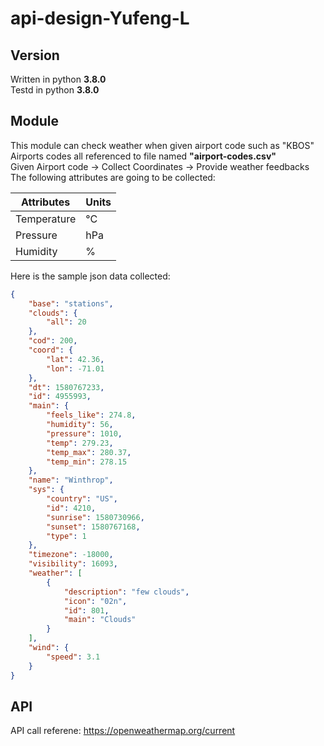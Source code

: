 # api-design-Yufeng-L

## Version

Written in python __3.8.0__ <br/>
Testd in python __3.8.0__
 
## Module

This module can check weather when given airport code such as "KBOS" <br/>
Airports codes all referenced to file named __"airport-codes.csv"__ <br/>
Given Airport code -> Collect Coordinates -> Provide weather feedbacks <br/>
The following attributes are going to be collected: <br/>

|Attributes         | Units |
|-------------------|-------|
|Temperature        |°C     |
|Pressure           |hPa    |
|Humidity           | %     |

Here is the sample json data collected: <br/>
```json
{
    "base": "stations",
    "clouds": {
        "all": 20
    },
    "cod": 200,
    "coord": {
        "lat": 42.36,
        "lon": -71.01
    },
    "dt": 1580767233,
    "id": 4955993,
    "main": {
        "feels_like": 274.8,
        "humidity": 56,
        "pressure": 1010,
        "temp": 279.23,
        "temp_max": 280.37,
        "temp_min": 278.15
    },
    "name": "Winthrop",
    "sys": {
        "country": "US",
        "id": 4210,
        "sunrise": 1580730966,
        "sunset": 1580767168,
        "type": 1
    },
    "timezone": -18000,
    "visibility": 16093,
    "weather": [
        {
            "description": "few clouds",
            "icon": "02n",
            "id": 801,
            "main": "Clouds"
        }
    ],
    "wind": {
        "speed": 3.1
    }
}

```

## API

API call referene: https://openweathermap.org/current 


